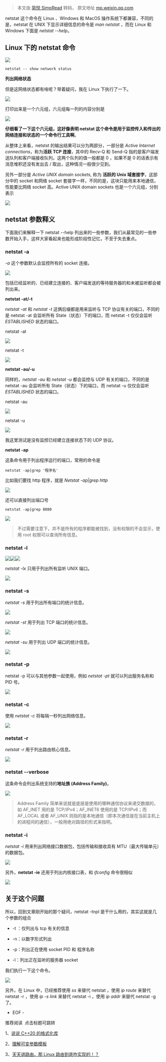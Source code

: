 > 本文由 [简悦 SimpRead](http://ksria.com/simpread/) 转码， 原文地址 [mp.weixin.qq.com](https://mp.weixin.qq.com/s?__biz=MzAxNDI5NzEzNg==&mid=2651170586&idx=1&sn=0d66f4f930796182ce99d3367a093ed1&chksm=80647645b713ff530b1f26836091446ff76e915740f5b9cd7aeb3fa08b947a923a6832bf1594&mpshare=1&scene=1&srcid=0314zbJYf5X3GV7CwvOYbTRD&sharer_sharetime=1647242654193&sharer_shareid=7fece245937ac96f04f0fb8e1311fff1#rd)

netstat 这个命令在 Linux 、Windows 和 MacOS 操作系统下都兼容，不同的是，netstat 在 UNIX 下显示详细信息的命令是 _man netstat_ ，而在 Linux 和 Windows 下面是 _netstat --help_。

Linux 下的 netstat 命令
-------------------

![](https://mmbiz.qpic.cn/mmbiz_jpg/A3ibcic1Xe0iaQTk2mOuiaKs337B82O5Axw1Tb6w0NmZ9qYCH2YpshnPGzY0xtmedC4aak2XprdElHWjEJ6TyPVtlg/640?wx_fmt=jpeg)

```
netstat -- show network status
```

**列出网络状态**

但是这网络状态都有啥呢？带着疑问，我在 Linux 下执行了一下。

![](https://mmbiz.qpic.cn/mmbiz_jpg/A3ibcic1Xe0iaQTk2mOuiaKs337B82O5Axw1lIF2nsev8IcGp4vVCib7ibHFR5ulTw5lRGz4dJjHsLLVV3972ZoV3tkA/640?wx_fmt=jpeg)

打印出来是一个六元组，六元组每一列的内容分别是

![](https://mmbiz.qpic.cn/mmbiz_jpg/A3ibcic1Xe0iaQTk2mOuiaKs337B82O5Axw17WANsUXSo7weckXgbDdrwGVibthjD0wG24OkUVIM7OXhh0gSRvQ5Tmg/640?wx_fmt=jpeg)

**仔细看了一下这个六元组，这好像表明 netstat 这个命令是用于监控传入和传出的网络连接和状态的一个命令行工具啊**。

从整体上来看，netstst 的输出结果可以分为两部分，一部分是 _Active Internet connections_，称为**活跃 TCP 连接**，其中的 Recv-Q 和 Send-Q 指的是客户端发送队列和客户端接收队列。这两个队列的值一般都是 0 ，如果不是 0 的话表示有消息堆积还没有发出去 / 取出，这种情况一般很少见到。

另外一部分是 _Active UNIX domain sockets_, 称为 **活跃的 Unix 域套接字**，这部分中的 socket 和网络 socket 套接字一样，不同的是，这块只能用来本地通信，性能要比网络 socket 高。Active UNIX domain sockets 也是一个六元组，分别表示

![](https://mmbiz.qpic.cn/mmbiz_jpg/A3ibcic1Xe0iaQTk2mOuiaKs337B82O5Axw1kz7SUMOYB9N2rxGojzgYF94pEkQCKlvtb7dQ8X4fuuks5RmKWRzoIg/640?wx_fmt=jpeg)

netstat 参数释义
------------

下面我们来解释一下 netstat --help 列出来的一些参数，我们从最常见的一些参数开始入手，这样大家看起来也能形成阶段性记忆，不至于失去重点。

### netstat -a

_-a_ 这个参数默认会监控所有的 socket 连接。

![](https://mmbiz.qpic.cn/mmbiz_jpg/A3ibcic1Xe0iaQTk2mOuiaKs337B82O5Axw1YMwRSicje6oIpqkLDlbK31DZ5YJUe9GnaLjOyYmzwXNplVCB0ibhnPMA/640?wx_fmt=jpeg)

包括已经监听的、已经建立连接的、客户端发送的等待服务器的和未被监听都会被列出来。

**netstat -at/-t**

_netstat -at_ 和 _netstat -t_ 这俩后缀都是用来监听与 TCP 协议有关的端口，不同的是 netstat -at 会监听所有 State（状态）下的端口，而 netstat -t 仅仅会监听 _ESTABLISHED_ 状态的端口。

netstat -at

![](https://mmbiz.qpic.cn/mmbiz_jpg/A3ibcic1Xe0iaQTk2mOuiaKs337B82O5Axw10VgjnibKq4OCAZ97u4Qb3bFNomrmQ8eiaTzJTG1OY2O5EXHyH0hv8F6w/640?wx_fmt=jpeg)

netstat -t

![](https://mmbiz.qpic.cn/mmbiz_jpg/A3ibcic1Xe0iaQTk2mOuiaKs337B82O5Axw1SCDU6MJ1ic7LJxs7aK6RGhAQrmoUuHsUXlFIgOGCY0GhWb1cTKuIIFw/640?wx_fmt=jpeg)

**netstat -au/-u**

同样的，_netstat -au_ 和 _netstat -u_ 都会监控与 UDP 有关的端口，不同的是 netstat -au 会监听所有 State（状态）下的端口，而 netstat -u 仅仅会监听 _ESTABLISHED_ 状态的端口。

netstat -au

![](https://mmbiz.qpic.cn/mmbiz_jpg/A3ibcic1Xe0iaQTk2mOuiaKs337B82O5Axw1eiaP3fFiaMU3vTVibnaTBrNhkyaODU3806Vb5JahFasWhGV2Hh5HMJ3bA/640?wx_fmt=jpeg)

netstat -u

![](https://mmbiz.qpic.cn/mmbiz_jpg/A3ibcic1Xe0iaQTk2mOuiaKs337B82O5Axw1ZntrDKu4BBicnn4DyQibaqSJe4O9icVYv7Tfh22KhFwSnQNibrRia7NQtrg/640?wx_fmt=jpeg)

我这里测试是没有监控已经建立连接状态下的 UDP 协议。

**netstat -ap**

这条命令用于列出程序运行的端口，常用的命令是

```
netstat -ap|grep '程序名'
```

比如我们要找 http 程序，就是 _Netstat -ap|grep http_

![](https://mmbiz.qpic.cn/mmbiz_jpg/A3ibcic1Xe0iaQTk2mOuiaKs337B82O5Axw1q8ia7YldJZyeKZPsNJTTofpYJUQFHPaapHed087H3Toj5cfzicPuy1og/640?wx_fmt=jpeg)

还可以直接列出端口号

```
netstat -ap|grep 8080
```

![](https://mmbiz.qpic.cn/mmbiz_jpg/A3ibcic1Xe0iaQTk2mOuiaKs337B82O5Axw1SnImThH0X23btyoh6V8GnlzRJ5mkWQL3GOsxjOIdRL0Q7E6CcIajicA/640?wx_fmt=jpeg)

> 不过需要注意下，并不是所有的程序都能被找到，没有权限的不会显示，使用 root 权限可以查询所有信息。

### netstat -l

![](https://mmbiz.qpic.cn/mmbiz_jpg/A3ibcic1Xe0iaQTk2mOuiaKs337B82O5Axw1yBjlc2r6J1KwYtVB3m7BbBTwqPIXjQjM0prI2icXkL22KibcibFPQ1LPw/640?wx_fmt=jpeg)![](https://mmbiz.qpic.cn/mmbiz_jpg/A3ibcic1Xe0iaQTk2mOuiaKs337B82O5Axw1M2GVASh8p1VP4uTmcjoMvOtqwQib2RjT7R3P9YQDydYZQdMVNRhzONA/640?wx_fmt=jpeg)![](https://mmbiz.qpic.cn/mmbiz_jpg/A3ibcic1Xe0iaQTk2mOuiaKs337B82O5Axw1DonxODsHhn7S2wjTS0HOaMbX7Zn8hkmdf5bKRn1PodaBjsfvGPKmibA/640?wx_fmt=jpeg)

_netstat -lx_ 只用于列出所有监听 UNIX 端口。

![](https://mmbiz.qpic.cn/mmbiz_jpg/A3ibcic1Xe0iaQTk2mOuiaKs337B82O5Axw10XniccbtehMHUJMfpDpfkzAlSR9lcWq7ewHUnbYPVtkCzM0qx2VyfSA/640?wx_fmt=jpeg)

### netstat -s

_netstat -s_ 用于列出所有端口的统计信息。

![](https://mmbiz.qpic.cn/mmbiz_jpg/A3ibcic1Xe0iaQTk2mOuiaKs337B82O5Axw1Maia1LvQJI4jaBb75rFJptn0gyL3reE884IH82vibst4nrvKQWNSAOow/640?wx_fmt=jpeg)

_netstat -st_ 用于列出 TCP 端口的统计信息。

![](https://mmbiz.qpic.cn/mmbiz_jpg/A3ibcic1Xe0iaQTk2mOuiaKs337B82O5Axw1iaJNJLQcEz3hf7ich8IdTEwSGdKkDSw5QPL7OGlc4LY78sm5R7OYkz8g/640?wx_fmt=jpeg)

_netstat -su_ 用于列出 UDP 端口的统计信息。

![](https://mmbiz.qpic.cn/mmbiz_jpg/A3ibcic1Xe0iaQTk2mOuiaKs337B82O5Axw1bf23gToI5lX2O8pQ6td9DPdOtnLaoYlU5LcB5KoIejsb0iafEOqGWWw/640?wx_fmt=jpeg)

### netstat -p

netstat -p 可以与其他参数一起使用，例如 _netstat -pt_ 就可以列出服务名称和 PID 号。

![](https://mmbiz.qpic.cn/mmbiz_jpg/A3ibcic1Xe0iaQTk2mOuiaKs337B82O5Axw13K9jiaxJbUG5Bt5zsjPdb6S3YCsvSgj3ALSRexCsPXr6iaqyRHDgzHTQ/640?wx_fmt=jpeg)

### netstat -c

使用 _netstat -c_ 将每隔一秒列出网络信息。

![](https://mmbiz.qpic.cn/mmbiz_jpg/A3ibcic1Xe0iaQTk2mOuiaKs337B82O5Axw1EFRJAvsKZibVib2ib3wWUQYwANTD5BPVQYEOyeGXCJfI2S3PUr03mvFlQ/640?wx_fmt=jpeg)

### netstat -r

_netstat -r_ 用于列出路由核心信息。

![](https://mmbiz.qpic.cn/mmbiz_jpg/A3ibcic1Xe0iaQTk2mOuiaKs337B82O5Axw1cKD2uG4jF7cSk8syicOQRtLTJyGu0eJmRxEVZ5DlhXUNNrBnzj9QezA/640?wx_fmt=jpeg)

### netstat --verbose

这条命令会列出系统支持的**地址族 (Address Family)**。

![](https://mmbiz.qpic.cn/mmbiz_jpg/A3ibcic1Xe0iaQTk2mOuiaKs337B82O5Axw1hx5FfbuhOicHyElp0QR7LI7EbstPCYMfpjQQgicwLpspInUJEyafyn9Q/640?wx_fmt=jpeg)

> Address Family 简单来说就是底层是使用的哪种通信协议来递交数据的，如 AF_INET 用的是 TCP/IPv4；AF_INET6 使用的是 TCP/IPv6；而 AF_LOCAL 或者 AF_UNIX 则指的是本地通信（即本次通信是在当前主机上的进程间的通信），一般用绝对路径的形式来指明。

### netstat -i

_netstat -i_ 用来列出网络接口数据包，包括传输和接收具有 MTU（最大传输单元）的数据包。

![](https://mmbiz.qpic.cn/mmbiz_jpg/A3ibcic1Xe0iaQTk2mOuiaKs337B82O5Axw1q1A67ibmoorAVLUgfrBeEhMrTUqLyd4NJf9CuibMLUsJbNRQJtUxVypA/640?wx_fmt=jpeg)

另外，**netstat -ie** 还用于列出内核接口表，和 _ifconfig_ 命令很相似

![](https://mmbiz.qpic.cn/mmbiz_jpg/A3ibcic1Xe0iaQTk2mOuiaKs337B82O5Axw1h8upZu3gGGWq9taI3zpPsWVM4UOabssiaMPR6IWe7q64u7LvqOPnicJw/640?wx_fmt=jpeg)

关于这个问题
------

所以，回到文章刚开始的那个疑问，netstat -tnpl 是干什么用的，其实这就是几个参数的组合

*   -t ：仅列出与 tcp 有关的信息
    
*   -n：以数字形式列出
    
*   -p：列出正在使用 socket PID 和 程序名称
    
*   -l：列出正在监听的服务器 socket
    

我们执行一下这个命令。

![](https://mmbiz.qpic.cn/mmbiz_jpg/A3ibcic1Xe0iaQTk2mOuiaKs337B82O5Axw1xImjGviaK0GwbrXWtzEPWHIp2daYuEXsaQnNGfK0rLIhzcPvbqbjVyA/640?wx_fmt=jpeg)

另外，在 Linux 中，已经推荐使用 _ss_ 来替代 netstat ，使用 _ip route_ 来替代 netstat -r ，使用 _ip -s link_ 来替代 netstat -i ，使用 _ip addr_ 来替代 netstat -g 了。

- EOF -

推荐阅读  点击标题可跳转

1、[说说 C++20 的格式化库](http://mp.weixin.qq.com/s?__biz=MzAxNDI5NzEzNg==&mid=2651170374&idx=1&sn=3d5ca26287120982d6fb6ee61f02a88f&chksm=80647719b713fe0f8dadc82254d3f7a2cbac04a3b11eb06f50df3b4a9f656d123c33e60ebdef&scene=21#wechat_redirect)

2、[理解可变参数模板](http://mp.weixin.qq.com/s?__biz=MzAxNDI5NzEzNg==&mid=2651170377&idx=1&sn=c8824e4a39ec44314b7c203569fd8a8b&chksm=80647716b713fe00c6b95b71cb4da10ebf3f28786df00a51d6655b177567febb95da7a603d91&scene=21#wechat_redirect)

3、[天天讲路由，那 Linux 路由到底咋实现的！？](http://mp.weixin.qq.com/s?__biz=MzAxNDI5NzEzNg==&mid=2651170375&idx=1&sn=6bfe3e018304ee8deb15aa78adf8157f&chksm=80647718b713fe0e5f79b825bbcf955efe72957cf7e4c3c5d615e45fbf5706fb5b15b5b579be&scene=21#wechat_redirect)